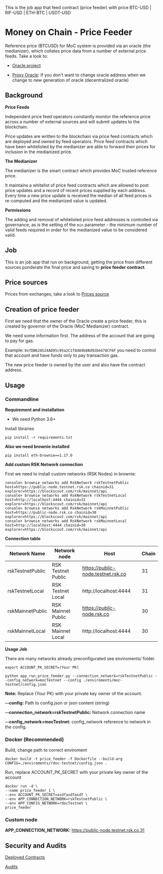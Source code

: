 This is the job app that feed contract (price feeder) with price BTC-USD | RIF-USD | ETH-BTC | USDT-USD

# Money on Chain - Price Feeder

Reference price (BTCUSD) for MoC system is provided via an oracle (the
medianizer), which collates price data from a number of external price
feeds. Take a look to:

* [Oracle project](https://github.com/money-on-chain/Amphiraos-Oracle)

* [Proxy Oracle](https://github.com/money-on-chain/Proxy_Oracle): If you don't want to change oracle address
when we change to new generation of oracle (decentralized oracle)

## Background

**Price Feeds**

Independent price feed operators constantly monitor the reference price
across a number of external sources and will submit updates to the
blockchain.

Price updates are written to the blockchain via price feed contracts which are deployed and owned by feed operators. 
Price feed contracts which have been whitelisted by the medianizer are able to forward their prices for 
inclusion in the medianized price.

**The Medianizer**

The medianizer is the smart contract which provides MoC trusted reference price.

It maintains a whitelist of price feed contracts which are allowed to post price updates and a record of recent 
prices supplied by each address. Every time a new price update is received the median of all feed prices is 
re-computed and the medianized value is updated.

**Permissions**

The adding and removal of whitelisted price feed addresses is controlled via governance, as is the setting of 
the `min` parameter - the minimum number of valid feeds required in order for the medianized value to 
be considered valid.

## Job

This is an job app that run on background, getting the price from
different sources ponderate the final price and saving to **price feeder
contract**.


## Price sources

Prices from exchanges, take a look to [Prices source](https://github.com/money-on-chain/moc_prices_source)


## Creation of price feeder

First we need that the owner of the Oracle create a price feeder, this
is created by governor of the Oracle (MoC Medianizer) contract.

We need some information first. The address of the account that are
going to pay for gas.

Example: `0xfDB628524AD95c95a2C1f8dA9b8Bd92b6478CF6F` you need to
control that account and have funds only to pay transaction gas.

The new price feeder is owned by the user and also have the contract
address. 


## Usage

### Commandline

**Requirement and installation**
 
*  We need Python 3.6+

Install libraries

`pip install -r requirements.txt`

**Also we need brownie installed**

`pip install eth-brownie==1.17.0`

**Add custom RSK Network connection** 

First we need to install custom networks (RSK Nodes) in brownie:

```
console> brownie networks add RskNetwork rskTestnetPublic host=https://public-node.testnet.rsk.co chainid=31 explorer=https://blockscout.com/rsk/mainnet/api
console> brownie networks add RskNetwork rskTestnetLocal host=http://localhost:4444 chainid=31 explorer=https://blockscout.com/rsk/mainnet/api
console> brownie networks add RskNetwork rskMainnetPublic host=https://public-node.rsk.co chainid=30 explorer=https://blockscout.com/rsk/mainnet/api
console> brownie networks add RskNetwork rskMainnetLocal host=http://localhost:4444 chainid=30 explorer=https://blockscout.com/rsk/mainnet/api
```

**Connection table**

| Network Name      | Network node          | Host                               | Chain    |
|-------------------|-----------------------|------------------------------------|----------|
| rskTestnetPublic   | RSK Testnet Public    | https://public-node.testnet.rsk.co | 31       |    
| rskTestnetLocal    | RSK Testnet Local     | http://localhost:4444              | 31       |
| rskMainnetPublic  | RSK Mainnet Public    | https://public-node.rsk.co         | 30       |
| rskMainnetLocal   | RSK Mainnet Local     | http://localhost:4444              | 30       |


**Usage Job**

There are many networks already preconfigurated see enviroments/ folder.

`export ACCOUNT_PK_SECRET=(Your PK)`

`python app_run_price_feeder.py --connection_network=rskTestnetPublic --config_network=mocTestnet --config ./enviroments/moc-testnet/config.json`

**Note:** Replace (Your PK) with your private key owner of the account.

**--config:** Path to config.json or json content (string)

**--connection_network=rskTestnetPublic:** Network connection name

**--config_network=mocTestnet:** config_network reference to network in the config.


### Docker (Recommended)

Build, change path to correct enviroment

```
docker build -t price_feeder -f Dockerfile --build-arg CONFIG=./enviroments/rdoc-testnet/config.json .
```

Run, replace ACCOUNT_PK_SECRET  with your private key owner of the account

```
docker run -d \
--name price_feeder_1 \
--env ACCOUNT_PK_SECRET=asdfasdfasdf \
--env APP_CONNECTION_NETWORK=rskTestnetPublic \
--env APP_CONFIG_NETWORK=rdocTestnet \
price_feeder
```

### Custom node

**APP_CONNECTION_NETWORK:** https://public-node.testnet.rsk.co,31

## Security and Audits

[Deployed Contracts](https://github.com/money-on-chain/main-RBTC-contract/blob/master/docs/Contracts%20verification.md)

[Audits](https://github.com/money-on-chain/Audits)


